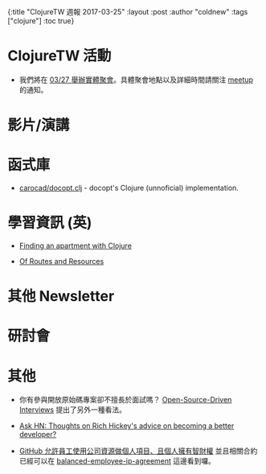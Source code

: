 {:title "ClojureTW 週報 2017-03-25"
:layout :post
:author "coldnew"
:tags  ["clojure"]
:toc true}

# ClojureTW 活動

* 我們將在 [03/27 舉辦實體聚會](https://www.meetup.com/Clojure-tw/events/237850316/)。具體聚會地點以及詳細時間請關注 [meetup](https://www.meetup.com/Clojure-tw/events/237850316/) 的通知。

# 影片/演講

# 函式庫

* [carocad/docopt.clj](https://github.com/carocad/docopt.clj) - docopt's Clojure (unnoficial) implementation.

# 學習資訊 (英)

* [Finding an apartment with Clojure](https://blog.jeaye.com/2017/02/28/clojure-apartments/)

* [Of Routes and Resources](https://juxt.pro/blog/posts/yada-routes.html)

# 其他 Newsletter

# 研討會


# 其他

* 你有參與開放原始碼專案卻不擅長於面試嗎？ [Open-Source-Driven Interviews](https://medium.com/@MichaelCiurus/open-source-driven-interviews-38efdfe2b061#.1h2uggv56) 提出了另外一種看法。

* [Ask HN: Thoughts on Rich Hickey's advice on becoming a better developer?](https://news.ycombinator.com/item?id=9058437)

* [GitHub 允許員工使用公司資源做個人項目、且個人擁有智財權](https://qz.com/937038/github-now-lets-its-workers-keep-the-ip-when-they-use-company-resources-for-personal-projects/?utm_source=wanqu.co&utm_campaign=Wanqu+Daily&utm_medium=website) 並且相關合約已經可以在 [balanced-employee-ip-agreement](https://github.com/github/balanced-employee-ip-agreement) 這邊看到囉。